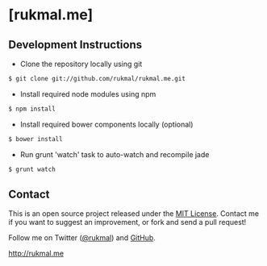 # [rukmal.me]

## Development Instructions
- Clone the repository locally using git
```bash
$ git clone git://github.com/rukmal/rukmal.me.git
```

- Install required node modules using npm
```bash
$ npm install
```

- Install required bower components locally (optional)
```bash
$ bower install
```

- Run grunt 'watch' task to auto-watch and recompile jade
```bash
$ grunt watch
```

## Contact

This is an open source project released under the [MIT License](LICENSE). Contact me if you want to suggest an improvement, or fork and send a pull request!

Follow me on Twitter ([@rukmal](http://twitter.com/rukmal_w)) and [GitHub](http://github.com/rukmal).

http://rukmal.me
